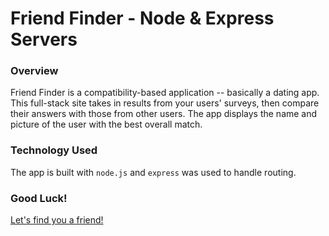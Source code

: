 # Friend Finder  - Node & Express Servers

### Overview

Friend Finder is a compatibility-based application -- basically a dating app. This full-stack site takes in results from your users' surveys, then compare their answers with those from other users. The app displays the name and picture of the user with the best overall match.

### Technology Used
The app is built with `node.js` and `express` was used to handle routing.

### Good Luck!

[Let's find you a friend!](https://evas-friend-finder.herokuapp.com)
